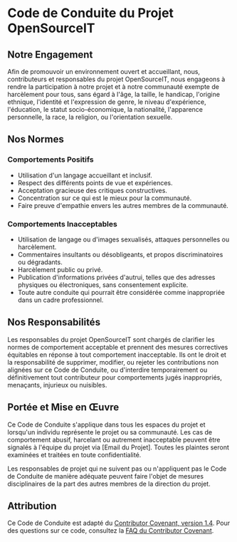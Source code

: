 # Code de Conduite du Projet OpenSourceIT

## Notre Engagement

Afin de promouvoir un environnement ouvert et accueillant, nous, contributeurs et responsables du projet OpenSourceIT, nous engageons à rendre la participation à notre projet et à notre communauté exempte de harcèlement pour tous, sans égard à l'âge, la taille, le handicap, l'origine ethnique, l'identité et l'expression de genre, le niveau d'expérience, l'éducation, le statut socio-économique, la nationalité, l'apparence personnelle, la race, la religion, ou l'orientation sexuelle.

## Nos Normes

### Comportements Positifs

- Utilisation d'un langage accueillant et inclusif.
- Respect des différents points de vue et expériences.
- Acceptation gracieuse des critiques constructives.
- Concentration sur ce qui est le mieux pour la communauté.
- Faire preuve d'empathie envers les autres membres de la communauté.

### Comportements Inacceptables

- Utilisation de langage ou d'images sexualisés, attaques personnelles ou harcèlement.
- Commentaires insultants ou désobligeants, et propos discriminatoires ou dégradants.
- Harcèlement public ou privé.
- Publication d'informations privées d'autrui, telles que des adresses physiques ou électroniques, sans consentement explicite.
- Toute autre conduite qui pourrait être considérée comme inappropriée dans un cadre professionnel.

## Nos Responsabilités

Les responsables du projet OpenSourceIT sont chargés de clarifier les normes de comportement acceptable et prennent des mesures correctives équitables en réponse à tout comportement inacceptable. Ils ont le droit et la responsabilité de supprimer, modifier, ou rejeter les contributions non alignées sur ce Code de Conduite, ou d'interdire temporairement ou définitivement tout contributeur pour comportements jugés inappropriés, menaçants, injurieux ou nuisibles.

## Portée et Mise en Œuvre

Ce Code de Conduite s'applique dans tous les espaces du projet et lorsqu'un individu représente le projet ou sa communauté. Les cas de comportement abusif, harcelant ou autrement inacceptable peuvent être signalés à l'équipe du projet via [Email du Projet]. Toutes les plaintes seront examinées et traitées en toute confidentialité.

Les responsables de projet qui ne suivent pas ou n'appliquent pas le Code de Conduite de manière adéquate peuvent faire l'objet de mesures disciplinaires de la part des autres membres de la direction du projet.

## Attribution

Ce Code de Conduite est adapté du [Contributor Covenant, version 1.4](https://www.contributor-covenant.org/fr/version/1/4/code-of-conduct.html). Pour des questions sur ce code, consultez la [FAQ du Contributor Covenant](https://www.contributor-covenant.org/faq).
